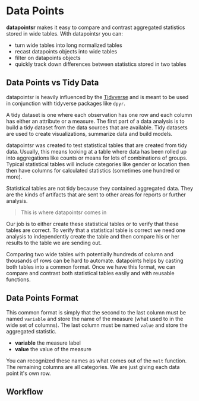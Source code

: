 # Data Points

**datapointsr** makes it easy to compare and contrast aggregated
statistics stored in wide tables. With datapointsr you can:

- turn wide tables into long normalized tables
- recast datapoints objects into wide tables
- filter on datapoints objects
- quickly track down differences between statistics stored
in two tables

## Data Points vs Tidy Data

datapointsr is heavily influenced by the [Tidyverse](https://github.com/tidyverse/tidyverse) 
and is meant to be used in conjunction with tidyverse packages
like `dpyr`.

A tidy dataset is one where each observation has one row and each
column has either an attribute or a measure. The first part of a data
analysis is to build a tidy dataset from the data sources that are
available. Tidy datasets are used to create visualizations, summarize
data and build models.

datapointsr was created to test statistical tables that are created from
tidy data. Usually, this means looking at a table where data has been rolled
up into aggregations like counts or means for lots of combinations of groups.
Typical statistical tables will include categories like gender or location then
then have columns for calculated statistics (sometimes one hundred or more).

Statistical tables are not tidy because they contained aggregated data. They 
are the kinds of artifacts that are sent to other areas for reports or further 
analysis.

>This is where datapointsr comes in

Our job is to either create these statistical tables or to verify that these
tables are correct. To verify that a statistical table is correct we need one
analysis to independently create the table and then compare his or her results
to the table we are sending out.

Comparing two wide tables with potentially hundreds of column and thousands of rows
can be hard to automate. datapoints helps by casting both tables into a common format.
Once we have this format, we can compare and contrast both statistical tables easily
and with reusable functions.

## Data Points Format

This common format is simply that the second to the last column
must be named `variable` and store the name of the measure (what used 
to in the wide set of columns). The last column must be named `value` and 
store the aggregated statistic.

  - **variable** the measure label
  - **value** the value of the measure

You can recognized these names as what comes out of the `melt` function. The remaining
columns are all categories. We are just giving each data point it's own row.

## Workflow
